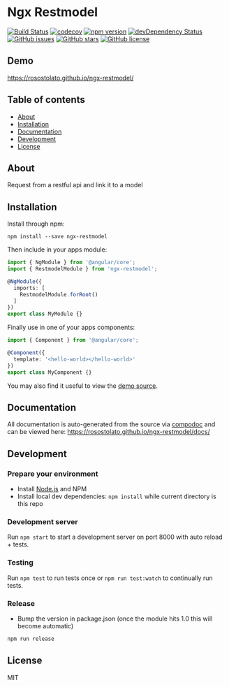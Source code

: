 # Ngx Restmodel
[![Build Status](https://travis-ci.org/rosostolato/ngx-restmodel.svg?branch=master)](https://travis-ci.org/rosostolato/ngx-restmodel)
[![codecov](https://codecov.io/gh/rosostolato/ngx-restmodel/branch/master/graph/badge.svg)](https://codecov.io/gh/rosostolato/ngx-restmodel)
[![npm version](https://badge.fury.io/js/ngx-restmodel.svg)](http://badge.fury.io/js/ngx-restmodel)
[![devDependency Status](https://david-dm.org/rosostolato/ngx-restmodel/dev-status.svg)](https://david-dm.org/rosostolato/ngx-restmodel?type=dev)
[![GitHub issues](https://img.shields.io/github/issues/rosostolato/ngx-restmodel.svg)](https://github.com/rosostolato/ngx-restmodel/issues)
[![GitHub stars](https://img.shields.io/github/stars/rosostolato/ngx-restmodel.svg)](https://github.com/rosostolato/ngx-restmodel/stargazers)
[![GitHub license](https://img.shields.io/badge/license-MIT-blue.svg)](https://raw.githubusercontent.com/rosostolato/ngx-restmodel/master/LICENSE)

## Demo
https://rosostolato.github.io/ngx-restmodel/

## Table of contents

- [About](#about)
- [Installation](#installation)
- [Documentation](#documentation)
- [Development](#development)
- [License](#license)

## About

Request from a restful api and link it to a model

## Installation

Install through npm:
```
npm install --save ngx-restmodel
```

Then include in your apps module:

```typescript
import { NgModule } from '@angular/core';
import { RestmodelModule } from 'ngx-restmodel';

@NgModule({
  imports: [
    RestmodelModule.forRoot()
  ]
})
export class MyModule {}
```

Finally use in one of your apps components:
```typescript
import { Component } from '@angular/core';

@Component({
  template: '<hello-world></hello-world>'
})
export class MyComponent {}
```

You may also find it useful to view the [demo source](https://github.com/rosostolato/ngx-restmodel/blob/master/demo/demo.component.ts).

## Documentation
All documentation is auto-generated from the source via [compodoc](https://compodoc.github.io/compodoc/) and can be viewed here:
https://rosostolato.github.io/ngx-restmodel/docs/

## Development

### Prepare your environment
* Install [Node.js](http://nodejs.org/) and NPM
* Install local dev dependencies: `npm install` while current directory is this repo

### Development server
Run `npm start` to start a development server on port 8000 with auto reload + tests.

### Testing
Run `npm test` to run tests once or `npm run test:watch` to continually run tests.

### Release
* Bump the version in package.json (once the module hits 1.0 this will become automatic)
```bash
npm run release
```

## License

MIT
